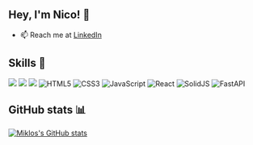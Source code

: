 ## Hey, I'm Nico!  👋

- 📫 Reach me at [LinkedIn](https://www.linkedin.com/in/mlibak)

## Skills 🚀
![](https://img.shields.io/badge/Java-ED8B00?style=for-the-badge&logo=java&logoColor=white)
![](https://img.shields.io/badge/Python-FFD43B?style=for-the-badge&logo=python&logoColor=blue)
![](https://img.shields.io/badge/Arduino-00979D?style=for-the-badge&logo=Arduino&logoColor=white)
![HTML5](https://img.shields.io/static/v1?style=for-the-badge&message=HTML5&color=E34F26&logo=HTML5&logoColor=FFFFFF&label=)
![CSS3](https://img.shields.io/static/v1?style=for-the-badge&message=CSS3&color=1572B6&logo=CSS3&logoColor=FFFFFF&label=)
![JavaScript](https://img.shields.io/static/v1?style=for-the-badge&message=JavaScript&color=222222&logo=JavaScript&logoColor=F7DF1E&label=)
![React](https://img.shields.io/static/v1?style=for-the-badge&message=React&color=222222&logo=React&logoColor=4FC08D&label=)
![SolidJS](https://img.shields.io/static/v1?style=for-the-badge&message=SolidJS&color=222222&logo=SolidJS&logoColor=4FC08D&label=)
![FastAPI](https://img.shields.io/static/v1?style=for-the-badge&message=FastAPI&color=092E20&logo=FastAPI&logoColor=FFFFFF&label=)

## GitHub stats 📊
[![Miklos's GitHub stats](https://github-readme-stats.vercel.app/api?username=mlibak)](https://github.com/anuraghazra/github-readme-stats)


<!--
**mlibak/mlibak** is a ✨ _special_ ✨ repository because its `README.md` (this file) appears on your GitHub profile.

Here are some ideas to get you started:

- 🔭 I’m currently working on ...
- 🌱 I’m currently learning ...
- 👯 I’m looking to collaborate on ...
- 🤔 I’m looking for help with ...
- 💬 Ask me about ...
- 📫 How to reach me: ...
- 😄 Pronouns: ...
- ⚡ Fun fact: ...
-->
